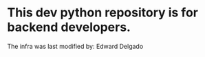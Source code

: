 # This dev python repository is for backend developers.
The infra was last modified by: Edward Delgado
